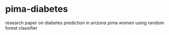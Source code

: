 # pima-diabetes
research paper on diabetes prediction in arizona pima women using random forest classifier
